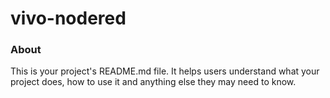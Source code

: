 vivo-nodered
============

### About

This is your project's README.md file. It helps users understand what your
project does, how to use it and anything else they may need to know.